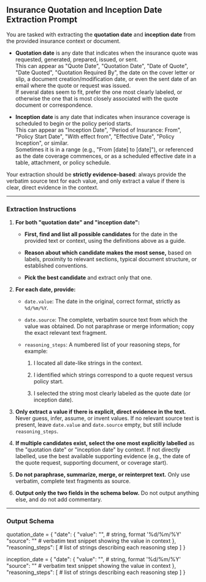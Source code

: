 ## Insurance Quotation and Inception Date Extraction Prompt

You are tasked with extracting the **quotation date** and **inception date** from the provided insurance context or document.

- **Quotation date** is any date that indicates when the insurance quote was requested, generated, prepared, issued, or sent.  
    This can appear as "Quote Date", "Quotation Date", "Date of Quote", "Date Quoted", "Quotation Required By", the date on the cover letter or slip, a document creation/modification date, or even the sent date of an email where the quote or request was issued.  
    If several dates seem to fit, prefer the one most clearly labeled, or otherwise the one that is most closely associated with the quote document or correspondence.
    
- **Inception date** is any date that indicates when insurance coverage is scheduled to begin or the policy period starts.  
    This can appear as "Inception Date", "Period of Insurance: From", "Policy Start Date", "With effect from", "Effective Date", "Policy Inception", or similar.  
    Sometimes it is in a range (e.g., "From [date] to [date]"), or referenced as the date coverage commences, or as a scheduled effective date in a table, attachment, or policy schedule.
    

Your extraction should be **strictly evidence-based**: always provide the verbatim source text for each value, and only extract a value if there is clear, direct evidence in the context.

---

### Extraction Instructions

1. **For both "quotation date" and "inception date":**
    
    - **First, find and list all possible candidates** for the date in the provided text or context, using the definitions above as a guide.
        
    - **Reason about which candidate makes the most sense,** based on labels, proximity to relevant sections, typical document structure, or established conventions.
        
    - **Pick the best candidate** and extract only that one.
        
2. **For each date, provide:**
    
    - `date.value`: The date in the original, correct format, strictly as `%d/%m/%Y`.
        
    - `date.source`: The complete, verbatim source text from which the value was obtained. Do not paraphrase or merge information; copy the exact relevant text fragment.
        
    - `reasoning_steps`: A numbered list of your reasoning steps, for example:
        
        1. I located all date-like strings in the context.
            
        2. I identified which strings correspond to a quote request versus policy start.
            
        3. I selected the string most clearly labeled as the quote date (or inception date).
            
3. **Only extract a value if there is explicit, direct evidence in the text.** Never guess, infer, assume, or invent values. If no relevant source text is present, leave `date.value` and `date.source` empty, but still include `reasoning_steps`.
    
4. **If multiple candidates exist, select the one most explicitly labelled** as the "quotation date" or "inception date" by context. If not directly labelled, use the best available supporting evidence (e.g., the date of the quote request, supporting document, or coverage start).
    
5. **Do not paraphrase, summarize, merge, or reinterpret text.** Only use verbatim, complete text fragments as source.
    
6. **Output only the two fields in the schema below.** Do not output anything else, and do not add commentary.
    

---

### Output Schema

quotation_date = {
    "date": {
        "value": "",     # string, format '%d/%m/%Y'
        "source": ""     # verbatim text snippet showing the value in context
    },
    "reasoning_steps": [
        # list of strings describing each reasoning step
    ]
}

inception_date = {
    "date": {
        "value": "",     # string, format '%d/%m/%Y'
        "source": ""     # verbatim text snippet showing the value in context
    },
    "reasoning_steps": [
        # list of strings describing each reasoning step
    ]
}